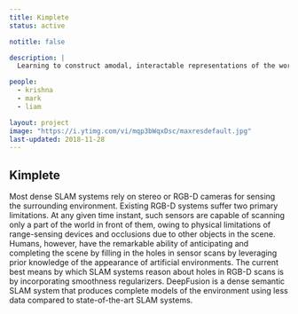 ```yaml
---
title: Kimplete
status: active

notitle: false

description: |
  Learning to construct amodal, interactable representations of the world

people:
  - krishna
  - mark
  - liam

layout: project
image: "https://i.ytimg.com/vi/mqp3bWqxDsc/maxresdefault.jpg"
last-updated: 2018-11-28
---
```


## Kimplete

Most dense SLAM systems rely on stereo or RGB-D cameras for sensing the surrounding environment. Existing RGB-D systems suffer two primary limitations. At any given time instant, such sensors are capable of scanning only a part of the world in front of them, owing to physical limitations of range-sensing devices and occlusions due to other objects in the scene. Humans, however, have the remarkable ability of anticipating and completing the scene by filling in the holes in sensor scans by leveraging prior knowledge of the appearance of artificial environments. The current best means by which SLAM systems reason about holes in RGB-D scans is by incorporating smoothness regularizers. DeepFusion is a dense semantic SLAM system that produces complete models of the environment using less data compared to state-of-the-art SLAM systems.
